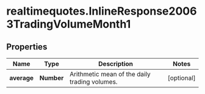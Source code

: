 # realtimequotes.InlineResponse20063TradingVolumeMonth1

## Properties

Name | Type | Description | Notes
------------ | ------------- | ------------- | -------------
**average** | **Number** | Arithmetic mean of the daily trading volumes. | [optional] 


